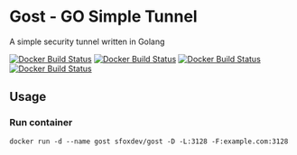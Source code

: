 # Gost - GO Simple Tunnel

A simple security tunnel written in Golang

[![Docker Build Status](https://img.shields.io/docker/build/sfoxdev/gost.svg?style=flat-square)]()
[![Docker Build Status](https://img.shields.io/docker/automated/sfoxdev/gost.svg?style=flat-square)]()
[![Docker Build Status](https://img.shields.io/docker/pulls/sfoxdev/gost.svg?style=flat-square)]()
[![Docker Build Status](https://img.shields.io/docker/stars/sfoxdev/gost.svg?style=flat-square)]()

## Usage

### Run container
```
docker run -d --name gost sfoxdev/gost -D -L:3128 -F:example.com:3128
```

